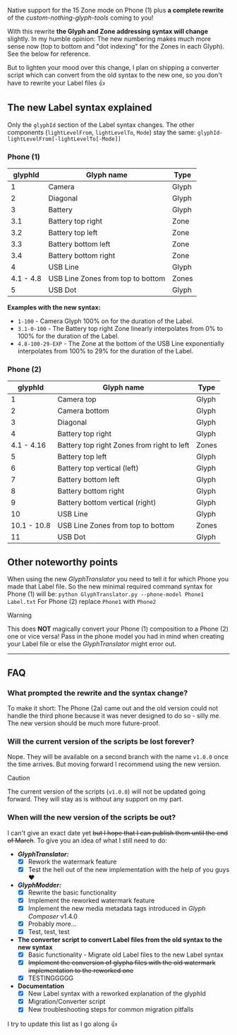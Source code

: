 Native support for the 15 Zone mode on Phone (1) plus **a complete rewrite** of the *custom-nothing-glyph-tools* coming to you!

With this rewrite **the Glyph and Zone addressing syntax will change** slightly. In my humble opinion: The new numbering makes much more sense now (top to bottom and "dot indexing" for the Zones in each Glyph). See the below for reference.

But to lighten your mood over this change, I plan on shipping a converter script which can convert from the old syntax to the new one, so you don't have to rewrite your Label files 👍

## The new Label syntax explained
Only the `glyphId` section of the Label syntax changes. The other components (`lightLevelFrom`, `lightLevelTo`, `Mode`) stay the same:
`glyphId-lightLevelFrom[-lightLevelTo[-Mode]]`

### Phone (1)
| glyphId   | Glyph name                        | Type  |
|-----------|-----------------------------------|-------|
| 1         | Camera                            | Glyph |
| 2         | Diagonal                          | Glyph |
| 3         | Battery                           | Glyph |
| 3.1       | Battery top right                 | Zone  |
| 3.2       | Battery top left                  | Zone  |
| 3.3       | Battery bottom left               | Zone  |
| 3.4       | Battery bottom right              | Zone  |
| 4         | USB Line                          | Glyph |
| 4.1 - 4.8 | USB Line Zones from top to bottom | Zones |
| 5         | USB Dot                           | Glyph |

**Examples with the new syntax:**
* `1-100` - Camera Glyph 100% on for the duration of the Label.
* `3.1-0-100` - The Battery top right Zone linearly interpolates from 0% to 100% for the duration of the Label.
* `4.8-100-29-EXP` - The Zone at the bottom of the USB Line exponentially interpolates from 100% to 29% for the duration of the Label.

### Phone (2)
| glyphId     | Glyph name                                 | Type  |
|-------------|--------------------------------------------|-------|
| 1           | Camera top                                 | Glyph |
| 2           | Camera bottom                              | Glyph |
| 3           | Diagonal                                   | Glyph |
| 4           | Battery top right                          | Glyph |
| 4.1 - 4.16  | Battery top right Zones from right to left | Zones |
| 5           | Battery top left                           | Glyph |
| 6           | Battery top vertical (left)                | Glyph |
| 7           | Battery bottom left                        | Glyph |
| 8           | Battery bottom right                       | Glyph |
| 9           | Battery bottom vertical (right)            | Glyph |
| 10          | USB Line                                   | Glyph |
| 10.1 - 10.8 | USB Line Zones from top to bottom          | Zones |
| 11          | USB Dot                                    | Glyph |

## Other noteworthy points
When using the new *GlyphTranslator* you need to tell it for which Phone you made that Label file.
So the new minimal required command syntax for Phone (1) will be: `python GlyphTranslator.py --phone-model Phone1 Label.txt`
For Phone (2) replace `Phone1` with `Phone2`

> [!WARNING]
> This does **NOT** magically convert your Phone (1) composition to a Phone (2) one or vice versa! Pass in the phone model you had in mind when creating your Label file or else the *GlyphTranslator* might error out.

***

## FAQ
### What prompted the rewrite and the syntax change?
To make it short: The Phone (2a) came out and the old version could not handle the third phone because it was never designed to do so - silly me.
The new version should be much more future-proof.

### Will the current version of the scripts be lost forever?
Nope. They will be available on a second branch with the name `v1.0.0` once the time arrives. But moving forward I recommend using the new version.

> [!CAUTION]
> The current version of the scripts (`v1.0.0`) will not be updated going forward.
> They will stay as is without any support on my part.

### When will the new version of the scripts be out?
I can't give an exact date yet ~~but I hope that I can publish them until the end of March~~.
To give you an idea of what I still need to do:
* ***GlyphTranslator:***
  * [x] Rework the watermark feature
  * [x] Test the hell out of the new implementation with the help of you guys ❤️
* ***GlyphModder:***
  * [x] Rewrite the basic functionality
  * [x] Implement the reworked watermark feature
  * [x] Implement the new media metadata tags introduced in *Glyph Composer* v1.4.0
  * [x] Probably more...
  * [x] Test, test, test
* **The converter script to convert Label files from the old syntax to the new syntax**
  * [x] Basic functionality - Migrate old Label files to the new Label syntax
  * [x] ~~Implement the conversion of glypha files with the old watermark implementation to the reworked one~~
  * [x] TESTINGGGGG
* **Documentation**
  * [x] New Label syntax with a reworked explanation of the glyphId
  * [x] Migration/Converter script
  * [x] New troubleshooting steps for common migration pitfalls
 
I try to update this list as I go along 👍
